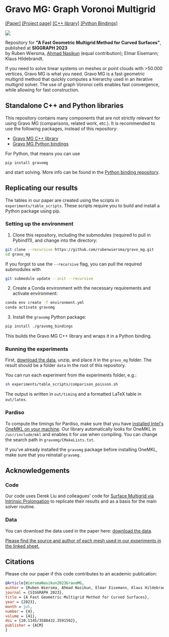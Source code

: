 # Gravo MG: Graph Voronoi Multigrid
[[Paper]](https://graphics.tudelft.nl/~klaus/papers/Gravo_MG.pdf) [[Project page]](https://rubenwiersma.nl/gravomg) [[C++ library]](https://github.com/rubenwiersma/gravo_mg_cpp) [[Python Bindings]](https://github.com/rubenwiersma/gravo_mg_python)

![](https://rubenwiersma.nl/assets/img/publications/gravomg/teaser_gravomg.png)

Repository for **"A Fast Geometric Multigrid Method for Curved Surfaces"**, published at **SIGGRAPH 2023**
<br />
by Ruben Wiersma, [Ahmad Nasikun](https://github.com/a-nasikun) (equal contribution); Elmar Eisemann; Klaus Hildebrandt.

If you need to solve linear systems on meshes or point clouds with >50.000 vertices, Gravo MG is what you need. Gravo MG is a fast geometric multigrid method that quickly computes a hierarchy used in an iterative multigrid solver. The use of graph Voronoi cells enables fast convergence, while allowing for fast construction.

## Standalone C++ and Python libraries
This repository contains many components that are not strictly relevant for using Gravo MG (comparisons, related work, etc.). It is recommended to use the following packages, instead of this repository:
- [Gravo MG C++ library](https://github.com/rubenwiersma/gravo_mg_cpp)
- [Gravo MG Python bindings](https://github.com/rubenwiersma/gravo_mg_python)

For Python, that means you can use
```
pip install gravomg
```
and start solving. More info can be found in the [Python binding repository](https://github.com/rubenwiersma/gravo_mg_python).

## Replicating our results
The tables in our paper are created using the scripts in `experiments/table_scripts`. These scripts require you to build and install a Python package using pip.

### Setting up the environment
1. Clone this repository, including the submodules (required to pull in Pybind11), and change into the directory:
```bash
git clone --recursive https://github.com/rubenwiersma/gravo_mg.git
cd gravo_mg
```

If you forgot to use the `--recursive` flag, you can pull the required submodules with
```bash
git submodule update --init --recursive
```

2. Create a Conda environment with the necessary requirements and activate environment:
```bash
conda env create -f environment.yml
conda activate gravomg
```
3. Install the `gravomg` Python package:
```bash
pip install ./gravomg_bindings
```

This builds the Gravo MG C++ library and wraps it in a Python binding.

### Running the experiments
First, [download the data](https://drive.google.com/file/d/1tX-bYgaccoic6yCWyUvucuJcKKcARVan/view?usp=sharing), unzip, and place it in the `gravo_mg` folder. The result should be a folder `data` in the root of this repository.

You can run each experiment from the experiments folder, e.g.:
```bash
sh experiments/table_scripts/comparison_poisson.sh
```

The output is written in `out/timing` and a formatted LaTeX table in `out/latex`.

### Pardiso
To compute the timings for Pardiso, make sure that you have [installed Intel's OneMKL on your machine](https://www.intel.com/content/www/us/en/developer/tools/oneapi/onemkl.html). Our library automatically looks for OneMKL in `/usr/include/mkl` and enables it for use when compiling. You can change the search path in `gravomg/CMakeLists.txt`.

If you've already installed the `gravomg` package before installing OneMKL, make sure that you reinstall `gravomg`.

## Acknowledgements

### Code
Our code uses Derek Liu and colleagues' code for [Surface Multigrid via Intrinsic Prolongation](https://github.com/HTDerekLiu/surface_multigrid_code) to replicate their results and as a basis for the main solver routine.

### Data
You can download the data used in the paper here: [download the data](https://drive.google.com/file/d/1tX-bYgaccoic6yCWyUvucuJcKKcARVan/view?usp=sharing).

[Please find the source and author of each mesh used in our experiments in the linked sheet.](https://docs.google.com/spreadsheets/d/1s5ogLIqmCHthTtyOcgc1SADOlBfXtgP1vG7Qh-oaVdk/edit?usp=sharing)

## Citations
Please cite our paper if this code contributes to an academic publication:

```bib
@Article{WiersmaNasikun2023GravoMG,
author = {Ruben Wiersma, Ahmad Nasikun, Elmar Eisemann, Klaus Hildebrandt},
journal = {SIGGRAPH 2023},
title = {A Fast Geometric Multigrid Method for Curved Surfaces},
year = {2023},
month = jul,
number = {4},
volume = {41},
doi = {10.1145/3588432.3591502},
publisher = {ACM}
}
```
